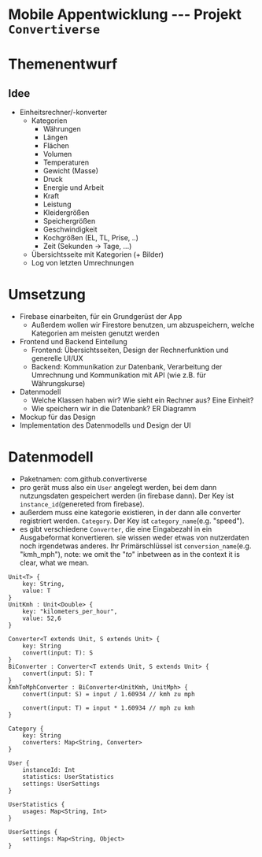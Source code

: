 # Mobile Appentwicklung --- Projekt `Convertiverse`

# Themenentwurf

## Idee

- Einheitsrechner/-konverter
    - Kategorien
        - Währungen
        - Längen
        - Flächen
        - Volumen
        - Temperaturen
        - Gewicht (Masse)
        - Druck
        - Energie und Arbeit
        - Kraft
        - Leistung
        - Kleidergrößen
        - Speichergrößen
        - Geschwindigkeit
        - Kochgrößen (EL, TL, Prise, ..)
        - Zeit (Sekunden -> Tage, ...)
    - Übersichtsseite mit Kategorien (+ Bilder)
    - Log von letzten Umrechnungen

# Umsetzung

- Firebase einarbeiten, für ein Grundgerüst der App
    - Außerdem wollen wir Firestore benutzen, um abzuspeichern, welche Kategorien am meisten genutzt werden
- Frontend und Backend Einteilung
    - Frontend: Übersichtsseiten, Design der Rechnerfunktion und generelle UI/UX
    - Backend: Kommunikation zur Datenbank, Verarbeitung der Umrechnung und Kommunikation mit API (wie z.B. für Währungskurse)
- Datenmodell
    - Welche Klassen haben wir? Wie sieht ein Rechner aus? Eine Einheit?
    - Wie speichern wir in die Datenbank? ER Diagramm
- Mockup für das Design
- Implementation des Datenmodells und Design der UI

# Datenmodell

- Paketnamen: com.github.convertiverse
- pro gerät muss also ein `User` angelegt werden, bei dem dann nutzungsdaten gespeichert werden (in firebase dann). Der Key ist `instance_id`(genereted from firebase).
- außerdem muss eine kategorie existieren, in der dann alle converter registriert werden. `Category`. Der Key ist `category_name`(e.g. "speed").
- es gibt verschiedene `Converter`, die eine Eingabezahl in ein Ausgabeformat konvertieren. sie wissen weder etwas von nutzerdaten noch irgendetwas anderes. Ihr Primärschlüssel ist `conversion_name`(e.g. "kmh_mph"), note: we omit the "_to_" inbetween as in the context it is clear, what we mean.

```
Unit<T> {
	key: String,
	value: T
}
UnitKmh : Unit<Double> {
	key: "kilometers_per_hour",
	value: 52,6
}

Converter<T extends Unit, S extends Unit> {
	key: String
	convert(input: T): S
}
BiConverter : Converter<T extends Unit, S extends Unit> {
	convert(input: S): T
}
KmhToMphConverter : BiConverter<UnitKmh, UnitMph> {
	convert(input: S) = input / 1.60934 // kmh zu mph

	convert(input: T) = input * 1.60934 // mph zu kmh
}

Category {
	key: String
	converters: Map<String, Converter>
}

User {
	instanceId: Int
	statistics: UserStatistics
	settings: UserSettings
}

UserStatistics {
	usages: Map<String, Int>
}

UserSettings {
	settings: Map<String, Object>
}
```